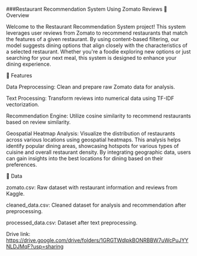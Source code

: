 ###Restaurant Recommendation System Using Zomato Reviews
📖 Overview

Welcome to the Restaurant Recommendation System project! This system leverages user reviews from Zomato to recommend restaurants that match the features of a given restaurant. By using content-based filtering, our model suggests dining options that align closely with the characteristics of a selected restaurant. Whether you're a foodie exploring new options or just searching for your next meal, this system is designed to enhance your dining experience.

🚀 Features

Data Preprocessing: Clean and prepare raw Zomato data for analysis.

Text Processing: Transform reviews into numerical data using TF-IDF vectorization.

Recommendation Engine: Utilize cosine similarity to recommend restaurants based on review similarity.

Geospatial Heatmap Analysis: Visualize the distribution of restaurants across various locations using geospatial heatmaps. This analysis helps identify popular dining areas, showcasing hotspots for various types of cuisine and overall restaurant density. By integrating geographic data, users can gain insights into the best locations for dining based on their preferences.

📑 Data

zomato.csv: Raw dataset with restaurant information and reviews from Kaggle.

cleaned_data.csv: Cleaned dataset for analysis and recommendation after preprocessing.

processed_data.csv: Dataset after text preprocessing.

Drive link: https://drive.google.com/drive/folders/1GRGTWdlpkBONRBBW7uWcPuJYYNLDJMqF?usp=sharing
